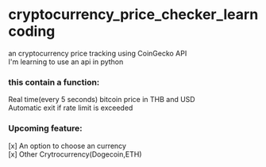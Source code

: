 # cryptocurrency_price_checker_learncoding
an cryptocurrency price tracking using CoinGecko API <br>
I'm learning to use an api in python <br>
### this contain a function: <br>
Real time(every 5 seconds) bitcoin price in THB and USD <br>
Automatic exit if rate limit is exceeded<br>

### Upcoming feature: <br>
[x] An option to choose an currency<br>
[x] Other Crytrocurrency(Dogecoin,ETH)
